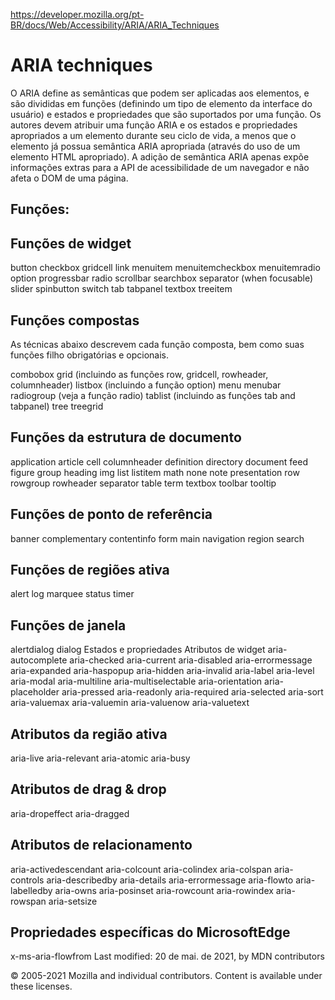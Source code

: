 https://developer.mozilla.org/pt-BR/docs/Web/Accessibility/ARIA/ARIA_Techniques

# ARIA techniques
O ARIA define as semânticas que podem ser aplicadas aos elementos, e são divididas em funções (definindo um tipo de elemento da interface do usuário) e estados e propriedades que são suportados por uma função. Os autores devem atribuir uma função ARIA e os estados e propriedades apropriados a um elemento durante seu ciclo de vida, a menos que o elemento já possua semântica ARIA apropriada (através do uso de um elemento HTML apropriado). A adição de semântica ARIA apenas expõe informações extras para a API de acessibilidade de um navegador e não afeta o DOM de uma página.

## Funções:

## Funções de widget
button
checkbox
gridcell
link
menuitem
menuitemcheckbox 
menuitemradio
option
progressbar
radio
scrollbar
searchbox
separator (when focusable)
slider
spinbutton
switch
tab
tabpanel
textbox
treeitem

## Funções compostas
As técnicas abaixo descrevem cada função composta, bem como suas funções filho obrigatórias e opcionais.

combobox
grid (incluindo as funções row, gridcell, rowheader, columnheader)
listbox (incluindo a função option)
menu
menubar
radiogroup (veja a função radio)
tablist (incluindo as funções tab and tabpanel)
tree
treegrid

## Funções da estrutura de documento
application
article
cell
columnheader
definition
directory
document
feed
figure
group
heading
img
list
listitem
math
none
note
presentation
row
rowgroup
rowheader
separator
table
term
textbox
toolbar
tooltip

## Funções de ponto de referência
banner
complementary
contentinfo
form
main
navigation
region
search

## Funções de regiões ativa
alert
log
marquee
status
timer

## Funções de janela
alertdialog
dialog
Estados e propriedades
Atributos de widget
aria-autocomplete
aria-checked
aria-current
aria-disabled
aria-errormessage
aria-expanded
aria-haspopup
aria-hidden
aria-invalid
aria-label
aria-level
aria-modal
aria-multiline
aria-multiselectable
aria-orientation
aria-placeholder
aria-pressed
aria-readonly
aria-required
aria-selected
aria-sort
aria-valuemax
aria-valuemin
aria-valuenow
aria-valuetext

## Atributos da região ativa
aria-live
aria-relevant
aria-atomic
aria-busy

## Atributos de drag & drop
aria-dropeffect
aria-dragged

## Atributos de relacionamento
aria-activedescendant
aria-colcount
aria-colindex
aria-colspan
aria-controls
aria-describedby
aria-details
aria-errormessage
aria-flowto
aria-labelledby
aria-owns
aria-posinset
aria-rowcount
aria-rowindex
aria-rowspan
aria-setsize

## Propriedades específicas do MicrosoftEdge
x-ms-aria-flowfrom 
Last modified: 20 de mai. de 2021, by MDN contributors

© 2005-2021 Mozilla and individual contributors. Content is available under these licenses.
